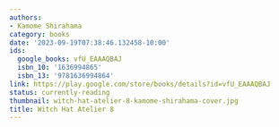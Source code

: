 ```yaml
---
authors:
- Kamome Shirahama
category: books
date: '2023-09-19T07:38:46.132458-10:00'
ids:
  google_books: vfU_EAAAQBAJ
  isbn_10: '1636994865'
  isbn_13: '9781636994864'
link: https://play.google.com/store/books/details?id=vfU_EAAAQBAJ
status: currently-reading
thumbnail: witch-hat-atelier-8-kamome-shirahama-cover.jpg
title: Witch Hat Atelier 8
---
```

